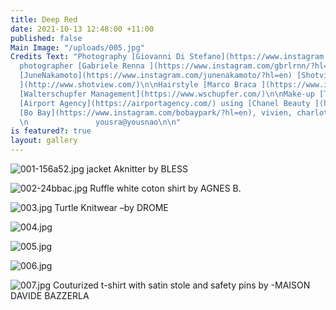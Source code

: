 ```yaml
---
title: Deep Red
date: 2021-10-13 12:48:00 +11:00
published: false
Main Image: "/uploads/005.jpg"
Credits Text: "Photography [Giovanni Di Stefano](https://www.instagram.com/__giovanni__di__stefano/?hl=en)\n\nAssistant
  photographer [Gabriele Renna ](https://www.instagram.com/gbrlrnn/?hl=en)\n\nStyling
  [JuneNakamoto](https://www.instagram.com/junenakamoto/?hl=en) [Shotview Artist Management
  ](http://www.shotview.com/)\n\nHairstyle [Marco Braca ](https://www.instagram.com/marcobracahair/?hl=en)
  [Walterschupfer Management](https://www.wschupfer.com/)\n\nMake-up [Tiina Roivainen](https://www.instagram.com/tiinaroivainen/?hl=en)
  [Airport Agency](https://airportagency.com/) using [Chanel Beauty ](https://www.chanel.com/au/makeup/)\n\n\nModels:
  [Bo Bay](https://www.instagram.com/bobaypark/?hl=en), vivien, charlotte @ thefaceparis
  \n               yousra@yousnao\n\n"
is featured?: true
layout: gallery
---
```


![001-156a52.jpg](/uploads/001-156a52.jpg)
jacket Aknitter by BLESS

![002-24bbac.jpg](/uploads/002-24bbac.jpg)
Ruffle white coton shirt by AGNES B.

![003.jpg](/uploads/003.jpg)
Turtle Knitwear –by DROME

![004.jpg](/uploads/004.jpg)

![005.jpg](/uploads/005.jpg)

![006.jpg](/uploads/006.jpg)

![007.jpg](/uploads/007.jpg)
Couturized t-shirt with satin stole and safety pins by -MAISON DAVIDE BAZZERLA